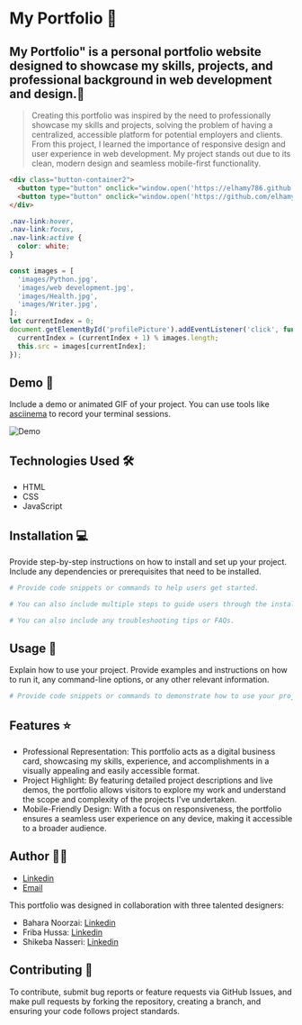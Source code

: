 # My Portfolio 🚀

## My Portfolio" is a personal portfolio website designed to showcase my skills, projects, and professional background in web development and design.📝

> Creating this portfolio was inspired by the need to professionally showcase my skills and projects, solving the problem of having a centralized, accessible platform for potential employers and clients. From this project, I learned the importance of responsive design and user experience in web development. My project stands out due to its clean, modern design and seamless mobile-first functionality.

```html
<div class="button-container2">
  <button type="button" onclick="window.open('https://elhamy786.github.io/Pokemon-Search-App/')">Live   Demo</button>
  <button type="button" onclick="window.open('https://github.com/elhamy786/Pokemon-Search-App         tab=readme-ov-file')">Source Code</button>
</div>
```

```css
.nav-link:hover,
.nav-link:focus,
.nav-link:active {
  color: white;
}
```

```javascript
const images = [
  'images/Python.jpg',
  'images/web development.jpg',
  'images/Health.jpg',
  'images/Writer.jpg',
];
let currentIndex = 0;
document.getElementById('profilePicture').addEventListener('click', function handleClick() {
  currentIndex = (currentIndex + 1) % images.length;
  this.src = images[currentIndex];
});
```

## Demo 📸

Include a demo or animated GIF of your project. You can use tools like [asciinema](https://asciinema.org/) to record your terminal sessions.

![Demo](https://via.placeholder.com/600x300)

## Technologies Used 🛠️

- HTML
- CSS
- JavaScript

## Installation 💻

Provide step-by-step instructions on how to install and set up your project. Include any dependencies or prerequisites that need to be installed.

```bash
# Provide code snippets or commands to help users get started.
```

```bash
# You can also include multiple steps to guide users through the installation process.
```

```bash
# You can also include any troubleshooting tips or FAQs.
```

## Usage 🎯

Explain how to use your project. Provide examples and instructions on how to run it, any command-line options, or any other relevant information.

```bash
# Provide code snippets or commands to demonstrate how to use your project.
```

## Features ⭐

- Professional Representation: This portfolio acts as a digital business card, showcasing my skills, experience, and accomplishments in a visually appealing and easily accessible format.
- Project Highlight: By featuring detailed project descriptions and live demos, the portfolio allows visitors to explore my work and understand the scope and complexity of the projects I've undertaken.
- Mobile-Friendly Design: With a focus on responsiveness, the portfolio ensures a seamless user experience on any device, making it accessible to a broader audience.

## Author 👩‍💻

- [Linkedin](https://www.linkedin.com/in/elham-afzali-05326130b?utm_source=share&utm_campaign=share_via&utm_content=profile&utm_medium=ios_app)
- [Email](elham.afzali1383@gmail.com)

This portfolio was designed in collaboration with three talented designers:

- Bahara Noorzai: [Linkedin](https://www.linkedin.com/in/elham-afzali-05326130b?utm_source=share&utm_campaign=share_via&utm_content=profile&utm_medium=ios_app)
- Friba Hussa: [Linkedin](https://www.linkedin.com/in/friba-hussa?utm_source=share&utm_campaign=share_via&utm_content=profile&utm_medium=ios_app)
- Shikeba Nasseri: [Linkedin](https://www.linkedin.com/in/shikeba-nasseri?utm_source=share&utm_campaign=share_via&utm_content=profile&utm_medium=ios_app)

## Contributing 🤝

To contribute, submit bug reports or feature requests via GitHub Issues, and make pull requests by forking the repository, creating a branch, and ensuring your code follows project standards.